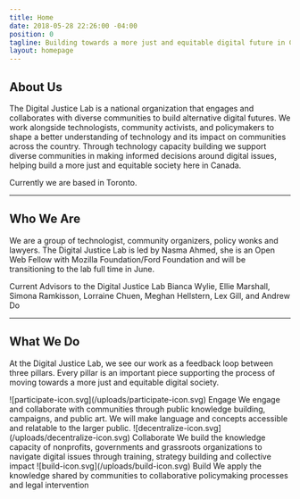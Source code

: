 ```yaml
---
title: Home
date: 2018-05-28 22:26:00 -04:00
position: 0
tagline: Building towards a more just and equitable digital future in Canada
layout: homepage
---
```


## About Us

The Digital Justice Lab is a national organization that engages and collaborates with diverse communities to build alternative digital futures. We work alongside technologists, community activists, and policymakers to shape a better understanding of technology and its impact on communities across the country. Through technology capacity building we support diverse communities in making informed decisions around digital issues, helping build a more just and equitable society here in Canada. 

Currently we are based in Toronto.

---

## Who We Are

We are a group of technologist, community organizers, policy wonks and lawyers. The Digital Justice Lab is led by Nasma Ahmed, she is an Open Web Fellow with Mozilla Foundation/Ford Foundation and will be transitioning to the lab full time in June. 

Current Advisors to the Digital Justice Lab 
Bianca Wylie, Ellie Marshall, Simona Ramkisson, Lorraine Chuen, Meghan Hellstern, Lex Gill, and Andrew Do

---

## What We Do

At the Digital Justice Lab, we see our work as a feedback loop between three pillars. Every pillar is an important piece supporting the process of moving towards a more just and equitable digital society.

<gallery>

<item>
![participate-icon.svg](/uploads/participate-icon.svg)
Engage
We  engage and collaborate with communities through public knowledge building, campaigns, and public art. We will make language and concepts accessible and relatable to the larger public. 
</item>

<item>
![decentralize-icon.svg](/uploads/decentralize-icon.svg)
Collaborate
We build the knowledge capacity of nonprofits, governments and grassroots organizations to navigate digital issues through training, strategy building and collective impact
</item>

<item>
![build-icon.svg](/uploads/build-icon.svg)
Build
We apply the knowledge shared by communities to collaborative policymaking processes and legal intervention
</item>

</gallery>